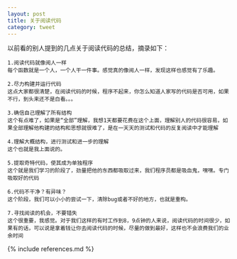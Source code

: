 ```yaml
---
layout: post
title: 关于阅读代码
category: tweet
---
```


以前看的别人提到的几点关于阅读代码的总结，摘录如下：

    1.阅读代码就像阅人一样
    每个函数就是一个人，一个人干一件事。感觉真的像阅人一样，发现这样也感觉有了乐趣。
 
    2.尽力构建并运行代码
    这点大家都很清楚，在阅读代码的时候，程序不起来，你怎么知道人家写的代码是否可用，如果不行，到头来还不是白看。。。
 
    3.确信自己理解了所有结构
    这个有点难了，如果是“全部”理解，我想1天都要花费在这个上面，理解别人的代码很容易，如果全部理解他构建的结构和思想就很难了，是在一天天的测试和代码的反复阅读中才能理解
 
    4.理解大概结构，进行测试和进一步的理解
    这个也就是我上面说的。
 
    5.提取奇特代码，使其成为单独程序
    这个就是我们学习的阶段了，劲量把他的东西都吸取过来，我们程序员都是吸血鬼，嘿嘿。专门吸取好的代码
 
    6.代码不干净？有异味？
    这个阶段，我们可以小小的尝试一下，清除bug或者不好的地方，也就是重构。
 
    7.寻找阅读的机会，不要错失
    这个很重要，我感觉。对于我们这样的有时工作到8，9点钟的人来说，阅读代码的时间很少，如果有的话，可以说是拿着钱让你去阅读代码的时候，尽量的做到最好，这样也不会浪费我们的业余时间

{% include references.md %}